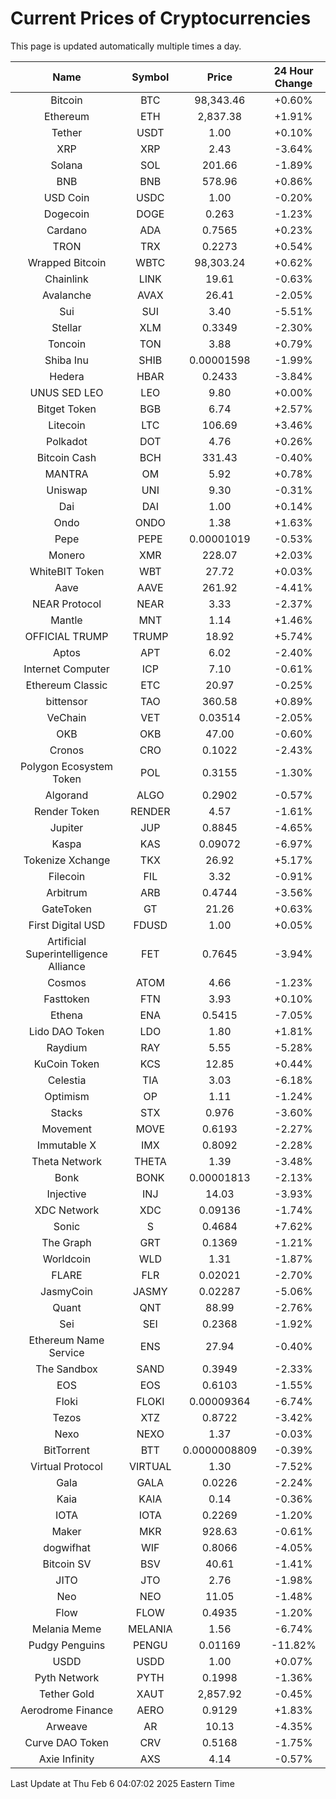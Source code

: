 # Current Prices of Cryptocurrencies
This page is updated automatically multiple times a day.

| Name | Symbol | Price | 24 Hour Change |
| :---: |:---:| :---: | :---: |
| Bitcoin | BTC | 98,343.46 | +0.60% |
| Ethereum | ETH | 2,837.38 | +1.91% |
| Tether | USDT | 1.00 | +0.10% |
| XRP | XRP | 2.43 | -3.64% |
| Solana | SOL | 201.66 | -1.89% |
| BNB | BNB | 578.96 | +0.86% |
| USD Coin | USDC | 1.00 | -0.20% |
| Dogecoin | DOGE | 0.263 | -1.23% |
| Cardano | ADA | 0.7565 | +0.23% |
| TRON | TRX | 0.2273 | +0.54% |
| Wrapped Bitcoin | WBTC | 98,303.24 | +0.62% |
| Chainlink | LINK | 19.61 | -0.63% |
| Avalanche | AVAX | 26.41 | -2.05% |
| Sui | SUI | 3.40 | -5.51% |
| Stellar | XLM | 0.3349 | -2.30% |
| Toncoin | TON | 3.88 | +0.79% |
| Shiba Inu | SHIB | 0.00001598 | -1.99% |
| Hedera | HBAR | 0.2433 | -3.84% |
| UNUS SED LEO | LEO | 9.80 | +0.00% |
| Bitget Token | BGB | 6.74 | +2.57% |
| Litecoin | LTC | 106.69 | +3.46% |
| Polkadot | DOT | 4.76 | +0.26% |
| Bitcoin Cash | BCH | 331.43 | -0.40% |
| MANTRA | OM | 5.92 | +0.78% |
| Uniswap | UNI | 9.30 | -0.31% |
| Dai | DAI | 1.00 | +0.14% |
| Ondo | ONDO | 1.38 | +1.63% |
| Pepe | PEPE | 0.00001019 | -0.53% |
| Monero | XMR | 228.07 | +2.03% |
| WhiteBIT Token | WBT | 27.72 | +0.03% |
| Aave | AAVE | 261.92 | -4.41% |
| NEAR Protocol | NEAR | 3.33 | -2.37% |
| Mantle | MNT | 1.14 | +1.46% |
| OFFICIAL TRUMP | TRUMP | 18.92 | +5.74% |
| Aptos | APT | 6.02 | -2.40% |
| Internet Computer | ICP | 7.10 | -0.61% |
| Ethereum Classic | ETC | 20.97 | -0.25% |
| bittensor | TAO | 360.58 | +0.89% |
| VeChain | VET | 0.03514 | -2.05% |
| OKB | OKB | 47.00 | -0.60% |
| Cronos | CRO | 0.1022 | -2.43% |
| Polygon Ecosystem Token | POL | 0.3155 | -1.30% |
| Algorand | ALGO | 0.2902 | -0.57% |
| Render Token | RENDER | 4.57 | -1.61% |
| Jupiter | JUP | 0.8845 | -4.65% |
| Kaspa | KAS | 0.09072 | -6.97% |
| Tokenize Xchange | TKX | 26.92 | +5.17% |
| Filecoin | FIL | 3.32 | -0.91% |
| Arbitrum | ARB | 0.4744 | -3.56% |
| GateToken | GT | 21.26 | +0.63% |
| First Digital USD | FDUSD | 1.00 | +0.05% |
| Artificial Superintelligence Alliance | FET | 0.7645 | -3.94% |
| Cosmos | ATOM | 4.66 | -1.23% |
| Fasttoken | FTN | 3.93 | +0.10% |
| Ethena | ENA | 0.5415 | -7.05% |
| Lido DAO Token | LDO | 1.80 | +1.81% |
| Raydium | RAY | 5.55 | -5.28% |
| KuCoin Token | KCS | 12.85 | +0.44% |
| Celestia | TIA | 3.03 | -6.18% |
| Optimism | OP | 1.11 | -1.24% |
| Stacks | STX | 0.976 | -3.60% |
| Movement | MOVE | 0.6193 | -2.27% |
| Immutable X | IMX | 0.8092 | -2.28% |
| Theta Network | THETA | 1.39 | -3.48% |
| Bonk | BONK | 0.00001813 | -2.13% |
| Injective | INJ | 14.03 | -3.93% |
| XDC Network | XDC | 0.09136 | -1.74% |
| Sonic | S | 0.4684 | +7.62% |
| The Graph | GRT | 0.1369 | -1.21% |
| Worldcoin | WLD | 1.31 | -1.87% |
| FLARE | FLR | 0.02021 | -2.70% |
| JasmyCoin | JASMY | 0.02287 | -5.06% |
| Quant | QNT | 88.99 | -2.76% |
| Sei | SEI | 0.2368 | -1.92% |
| Ethereum Name Service | ENS | 27.94 | -0.40% |
| The Sandbox | SAND | 0.3949 | -2.33% |
| EOS | EOS | 0.6103 | -1.55% |
| Floki | FLOKI | 0.00009364 | -6.74% |
| Tezos | XTZ | 0.8722 | -3.42% |
| Nexo | NEXO | 1.37 | -0.03% |
| BitTorrent | BTT | 0.0000008809 | -0.39% |
| Virtual Protocol | VIRTUAL | 1.30 | -7.52% |
| Gala | GALA | 0.0226 | -2.24% |
| Kaia | KAIA | 0.14 | -0.36% |
| IOTA | IOTA | 0.2269 | -1.20% |
| Maker | MKR | 928.63 | -0.61% |
| dogwifhat | WIF | 0.8066 | -4.05% |
| Bitcoin SV | BSV | 40.61 | -1.41% |
| JITO | JTO | 2.76 | -1.98% |
| Neo | NEO | 11.05 | -1.48% |
| Flow | FLOW | 0.4935 | -1.20% |
| Melania Meme | MELANIA | 1.56 | -6.74% |
| Pudgy Penguins | PENGU | 0.01169 | -11.82% |
| USDD | USDD | 1.00 | +0.07% |
| Pyth Network | PYTH | 0.1998 | -1.36% |
| Tether Gold | XAUT | 2,857.92 | -0.45% |
| Aerodrome Finance | AERO | 0.9129 | +1.83% |
| Arweave | AR | 10.13 | -4.35% |
| Curve DAO Token | CRV | 0.5168 | -1.75% |
| Axie Infinity | AXS | 4.14 | -0.57% |

Last Update at Thu Feb  6 04:07:02 2025 Eastern Time